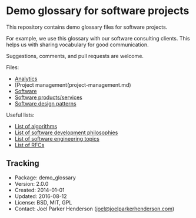 # Demo glossary for software projects

This repository contains demo glossary files for software projects.

For example, we use this glossary with our software consulting clients. This helps us with sharing vocabulary for good communication.

Suggestions, comments, and pull requests are welcome.

Files:

  * [Analytics](analytics.md)
  * [Project management(project-management.md)
  * [Software](software.md)
  * [Software products/services](software-products-services.md)
  * [Software design patterns](software-design-patterns.md)

Useful lists:

* [List of algorithms](https://en.wikipedia.org/wiki/List_of_algorithms)
* [List of software development philosophies](https://wikipedia.org/wiki/List_of_software_development_philosophies)
* [List of software engineering topics](https://wikipedia.org/wiki/List_of_software_engineering_topics)
* [List of RFCs](https://en.wikipedia.org/wiki/List_of_RFCs)

## Tracking

* Package: demo_glossary
* Version: 2.0.0
* Created: 2014-01-01
* Updated: 2016-08-12
* License: BSD, MIT, GPL
* Contact: Joel Parker Henderson (joel@joelparkerhenderson.com)
